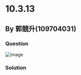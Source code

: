 # 10.3.13

## By 郭競升(109704031)

### Question
![image](https://github.com/HWTeng-Course/202402-Statistics/assets/160443606/a5dd8d37-02e0-4187-b0ab-7f3c3b4b9187)


### Solution
